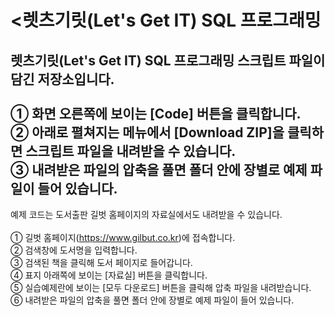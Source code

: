 # <렛츠기릿(Let's Get IT) SQL 프로그래밍

렛츠기릿(Let's Get IT) SQL 프로그래밍 스크립트 파일이 담긴 저장소입니다.
</br></br>
① 화면 오른쪽에 보이는 [Code] 버튼을 클릭합니다.</br>
② 아래로 펼쳐지는 메뉴에서 [Download ZIP]을 클릭하면 스크립트 파일을 내려받을 수 있습니다. </br>
③ 내려받은 파일의 압축을 풀면 폴더 안에 장별로 예제 파일이 들어 있습니다.
---

예제 코드는 도서출판 길벗 홈페이지의 자료실에서도 내려받을 수 있습니다.</br></br>
① 길벗 홈페이지(https://www.gilbut.co.kr)에 접속합니다.</br>
② 검색창에 도서명을 입력합니다.</br>
③ 검색된 책을 클릭해 도서 페이지로 들어갑니다.</br>
④ 표지 아래쪽에 보이는 [자료실] 버튼을 클릭합니다.</br>
⑤ 실습예제란에 보이는 [모두 다운로드] 버튼을 클릭해 압축 파일을 내려받습니다.
⑥ 내려받은 파일의 압축을 풀면 폴더 안에 장별로 예제 파일이 들어 있습니다.
